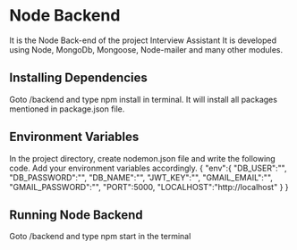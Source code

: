 # Node Backend

It is the Node Back-end of the project Interview Assistant
It is developed using Node, MongoDb, Mongoose, Node-mailer and many other modules.

## Installing Dependencies

Goto /backend and type npm install in terminal.
It will install all packages mentioned in package.json file.

## Environment Variables

In the project directory, create nodemon.json file and write the following code.
Add your environment variables accordingly.
{
    "env":{
        "DB_USER":"",
        "DB_PASSWORD":"",
        "DB_NAME":"",
        "JWT_KEY":"",
        "GMAIL_EMAIL":"",
        "GMAIL_PASSWORD":"",
        "PORT":5000,
        "LOCALHOST":"http://localhost"
    }
}

## Running Node Backend

Goto /backend and type npm start in the terminal



